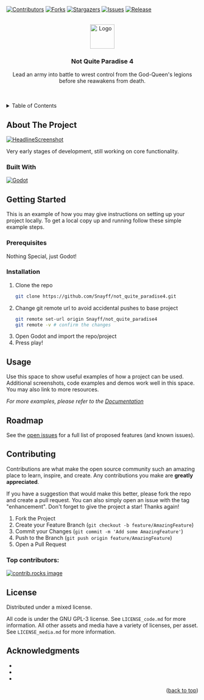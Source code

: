 <!-- readme template provided by xxx -->
<!-- Improved compatibility of back to top link: See: https://github.com/othneildrew/Best-README-Template/pull/73 -->
<a id="readme-top"></a>


<!-- PROJECT SHIELDS -->
<!--
*** I'm using markdown "reference style" links for readability.
*** Reference links are enclosed in brackets [ ] instead of parentheses ( ).
*** See the bottom of this document for the declaration of the reference variables
*** for contributors-url, forks-url, etc. This is an optional, concise syntax you may use.
*** https://www.markdownguide.org/basic-syntax/#reference-style-links
-->

[![Contributors][contributors-shield]][contributors-url]
[![Forks][forks-shield]][forks-url]
[![Stargazers][stars-shield]][stars-url]
[![Issues][issues-shield]][issues-url]
[![Release][release-shield]][release-url]





<!-- PROJECT LOGO -->
<br />
<div align="center">
  <a href="https://github.com/Snayff/not_quite_paradise4">
    <img src="logo.png" alt="Logo" width="64" height="64">
  </a>

<h3 align="center">Not Quite Paradise 4</h3>

  <p align="center">
    Lead an army into battle to wrest control from the God-Queen's legions before she reawakens from death. 
    <br />
	<br />
	<br />
    <!-- 
	<a href="https://github.com/Snayff/not_quite_paradise4"><strong>Explore the docs »</strong></a>
    <br />
    <br />
    <a href="https://github.com/Snayff/not_quite_paradise4">View Demo</a>
    ·
    <a href="https://github.com/Snayff/not_quite_paradise4/issues/new?labels=bug&template=bug-report---.md">Report Bug</a>
    ·
    <a href="https://github.com/Snayff/not_quite_paradise4/issues/new?labels=enhancement&template=feature-request---.md">Request Feature</a>
	  -->
  </p>
</div>



<!-- TABLE OF CONTENTS -->
<details>
  <summary>Table of Contents</summary>
  <ol>
    <li>
      <a href="#about-the-project">About The Project</a>
      <ul>
        <li><a href="#built-with">Built With</a></li>
      </ul>
    </li>
    <li>
      <a href="#getting-started">Getting Started</a>
      <ul>
        <li><a href="#prerequisites">Prerequisites</a></li>
        <li><a href="#installation">Installation</a></li>
      </ul>
    </li>
    <li><a href="#usage">Usage</a></li>
    <li><a href="#roadmap">Roadmap</a></li>
    <li><a href="#contributing">Contributing</a></li>
    <li><a href="#license">License</a></li>
    <li><a href="#contact">Contact</a></li>
    <li><a href="#acknowledgments">Acknowledgments</a></li>
  </ol>
</details>



<!-- ABOUT THE PROJECT -->
## About The Project

[![HeadlineScreenshot][headline-screenshot]][headline-screenshot-url]



Very early stages of development, still working on core functionality. 



### Built With


[![Godot][godot-shield]][godot-url]



<!-- GETTING STARTED -->
## Getting Started

This is an example of how you may give instructions on setting up your project locally.
To get a local copy up and running follow these simple example steps.

### Prerequisites

Nothing Special, just Godot!

### Installation

1. Clone the repo
   ```sh
   git clone https://github.com/Snayff/not_quite_paradise4.git
   ```
2. Change git remote url to avoid accidental pushes to base project
   ```sh
   git remote set-url origin Snayff/not_quite_paradise4
   git remote -v # confirm the changes
   ```
3. Open Godot and import the repo/project
4. Press play!

<!-- USAGE EXAMPLES -->
## Usage

Use this space to show useful examples of how a project can be used. Additional screenshots, code examples and demos work well in this space. You may also link to more resources.

_For more examples, please refer to the [Documentation](https://example.com)_


<!-- ROADMAP -->
## Roadmap

See the [open issues](https://github.com/Snayff/not_quite_paradise4/issues) for a full list of proposed features (and known issues).


<!-- CONTRIBUTING -->
## Contributing

Contributions are what make the open source community such an amazing place to learn, inspire, and create. Any contributions you make are **greatly appreciated**.

If you have a suggestion that would make this better, please fork the repo and create a pull request. You can also simply open an issue with the tag "enhancement".
Don't forget to give the project a star! Thanks again!

1. Fork the Project
2. Create your Feature Branch (`git checkout -b feature/AmazingFeature`)
3. Commit your Changes (`git commit -m 'Add some AmazingFeature'`)
4. Push to the Branch (`git push origin feature/AmazingFeature`)
5. Open a Pull Request


### Top contributors:

<a href="https://github.com/Snayff/not_quite_paradise4/graphs/contributors">
  <img src="https://contrib.rocks/image?repo=Snayff/not_quite_paradise4" alt="contrib.rocks image" />
</a>


<!-- LICENSE -->
## License

Distributed under a mixed license.


All code is under the GNU GPL-3 license. See `LICENSE_code.md` for more information.
All other assets and media have a variety of licenses, per asset. See `LICENSE_media.md` for more information.


<!-- ACKNOWLEDGMENTS -->
## Acknowledgments

* []()
* []()
* []()

<p align="right">(<a href="#readme-top">back to top</a>)</p>



<!-- MARKDOWN LINKS & IMAGES -->
<!-- https://www.markdownguide.org/basic-syntax/#reference-style-links -->
[release-shield]: https://img.shields.io/github/v/release/Snayff/godot_combat_template?style=for-the-badge
[release-url]: https://github.com/Snayff/not_quite_paradise4/releases
[contributors-shield]: https://img.shields.io/github/contributors/Snayff/not_quite_paradise4.svg?style=for-the-badge
[contributors-url]: https://github.com/Snayff/not_quite_paradise4/graphs/contributors
[forks-shield]: https://img.shields.io/github/forks/Snayff/not_quite_paradise4.svg?style=for-the-badge
[forks-url]: https://github.com/Snayff/not_quite_paradise4/network/members
[stars-shield]: https://img.shields.io/github/stars/Snayff/not_quite_paradise4.svg?style=for-the-badge
[stars-url]: https://github.com/Snayff/not_quite_paradise4/stargazers
[issues-shield]: https://img.shields.io/github/issues/Snayff/not_quite_paradise4.svg?style=for-the-badge
[issues-url]: https://github.com/Snayff/not_quite_paradise4/issues
[license-shield]: https://img.shields.io/github/license/Snayff/not_quite_paradise4.svg?style=for-the-badge
[license-url]: https://github.com/Snayff/not_quite_paradise4/blob/master/LICENSE.md
[headline-screenshot]: https://imgur.com/a/oaokpsr
[headline-screenshot-url]: https://imgur.com/a/oaokpsr
[godot-shield]: https://img.shields.io/badge/Godot-white?style=for-the-badge&logo=godotengine&logoColor=%23478CBF
[godot-url]: https://godotengine.org/
